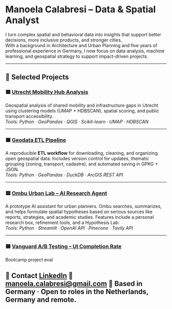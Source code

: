 # Manoela Calabresi – Data & Spatial Analyst  

I turn complex spatial and behavioral data into insights that support better decisions, more inclusive products, and stronger cities.  
With a background in Architecture and Urban Planning and five years of professional experience in Germany, I now focus on data analysis, machine learning, and geospatial strategy to support impact-driven projects.  

---

## 🔸 Selected Projects  

### 🟪 [Utrecht Mobility Hub Analysis](https://github.com/Manoela-Calabresi-Portfolio/Utrecht-Mobility-Hub-Analysis)  
Geospatial analysis of shared mobility and infrastructure gaps in Utrecht using clustering models (UMAP + HDBSCAN), spatial scoring, and public transport accessibility.  
*Tools: Python · GeoPandas · QGIS · Scikit-learn · UMAP · HDBSCAN*  

---

### 🟧 [Geodata ETL Pipeline](https://github.com/Manoela-Calabresi-Portfolio/ETL-Geodata-Pipeline)  
A reproducible **ETL workflow** for downloading, cleaning, and organizing open geospatial data. Includes version control for updates, thematic grouping (zoning, transport, cadastre), and automated saving in GPKG + JSON.  
*Tools: Python · GeoPandas · DuckDB · ArcGIS REST API*  

---

### 🟨 [Ombu Urban Lab – AI Research Agent](https://github.com/Manoela-Calabresi-Portfolio/agent-ombu-urban-lab)  
A prototype AI assistant for urban planners. Ombu searches, summarizes, and helps formulate spatial hypotheses based on serious sources like reports, strategies, and academic studies. Features include a personal research box, refinement tools, and a Hypothesis Lab.  
*Tools: Python · Streamlit · OpenAI API · Pinecone · Tavily API*  

---

### 🟪 [Vanguard A/B Testing – UI Completion Rate](https://github.com/Manoela-Calabresi-Portfolio/Vanguard_Stocks_AB_testing)  
Bootcamp project eval

## 🔸 Contact [LinkedIn](https://www.linkedin.com/in/manoela-calabresi/) 📧 manoela.calabresi@gmail.com 📍 Based in Germany · Open to roles in the Netherlands, Germany and remote.
